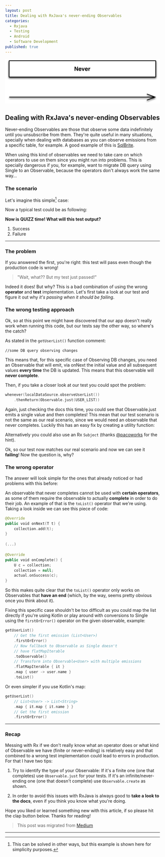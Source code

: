 ```yaml
---
layout: post
title: Dealing with RxJava's never-ending Observables
categories:
  - Rxjava
  - Testing
  - Android
  - Software Development
published: true
---
```


![](https://raw.githubusercontent.com/aballano/aballano.github.io/master/images/2016-03-02-never-ending-observables_1.webp "A never ending Observable diagram")

## Dealing with RxJava's never-ending Observables

Never-ending Observables are those that observe some data indefinitely until you unsubscribe from them. They're quite useful in many situations, specially when dealing with databases as you can observe emissions from a specific table, for example. A good example of this is [SqlBrite](https://github.com/square/sqlbrite).

When using this kind of observables we need to take care on which operators to use on them since you might run into problems. This is specially dangerous if you, for example, want to migrate DB query using Single to an Observable, because the operators don't always work the same way…


### The scenario

Let's imagine this simple[^1] case:

<script src="https://gist.github.com/aballano/f43ad118acc0b6683a2563753b64f558.js"></script>


Now a typical test could be as following:

<script src="https://gist.github.com/aballano/51db624e734bf3d2b781f70bdc81069b.js"></script>


**Now is QUIZZ time! What will this test output?**

1. Success
2. Failure


---


### The problem

If you answered the first, you're right: this test will pass even though the production code is wrong!

> "Wait, what?? But my test just passed!"

Indeed it does! But why? This is a bad combination of using the wrong **operator** and **test** implementation.
Let's first take a look at our test and figure it out why *it's passing when it should be failing*.


### The wrong testing approach

Ok, so at this point we might have discovered that our app doesn't really work when running this code, but our tests say the other way, so where's the catch?

As stated in the `getUserList()`  function comment:

`//some DB query observing changes`

This means that, for this specific case of Observing DB changes, you need an Observable that will emit, via onNext the initial value and all subsequent values **every time** the DB is updated. This means that this observable will **never complete**.

Then, if you take a closer look at our test you could spot the problem:

```kotlin
whenever(localDataSource.observeUserList())
    .thenReturn(Observable.just(USER_LIST))
```

Again, just checking the docs this time, you could see that Observable.just emits a single value and then completes! This mean that our test scenario is not the same as our real scenario, since we would need an observable that never completes. Luckily this has an easy fix by creating a utility function:

<script src="https://gist.github.com/aballano/2f70eb24940934430e0fedc2591fb91f.js"></script>

Alternatively you could also use an Rx `Subject` (thanks [@pacoworks](https://twitter.com/pacoworks) for the hint).

Ok, so our test now matches our real scenario and now we can see it **failing**! Now the question is, why?

### The wrong operator

The answer will look simple for the ones that already noticed or had problems with this before:

An observable that never completes cannot be used with **certain operators**, as some of them require the observable to actually **complete** in order to do their job. An example of that is the `toList()` operator that we're using. Taking a look inside we can see this piece of code:

```kotlin
@Override
public void onNext(T t) {
    collection.add(t);
}

(...)

@Override
public void onComplete() {
    U c = collection;
    collection = null;
    actual.onSuccess(c);
}
```

So this makes quite clear that the `toList()` operator only works on Observables that **have an end** (which, by the way, seems pretty obvious once you think about it).

Fixing this specific case shouldn't be too difficult as you could map the list directly if you're using Kotlin or play around with conversions to Single using the `firstOrError()` operator on the given observable, example:

```kotlin
getUserList()
    // Get the first emission (List<User>)
    .firstOrError()
    // Now fallback to Observable as Single doesn't                            
    // have flatMapIterable
    .toObservable() 
    // Transform into Observable<User> with multiple emissions
    .flatMapIterable { it }
    .map { user -> user.name }
    .toList()
```

Or even simpler if you use Kotlin's map:

```kotlin   
getUserList()
    // List<User> -> List<String>
    .map { it.map { it.name } }
    // Get the first emission
    .firstOrError()
```

---

### Recap

Messing with Rx if we don't really know what an operator does or what kind of Observable we have (finite or never-ending) is relatively easy and that combined to a wrong test implementation could lead to errors in production. For that I have two tips:

1. Try to identify the type of your Observable:
  If it's a finite one (one that completes) use `Observable.just` for your tests.
  If it's an infinite/never-ending one (one that doesn't complete) use `Observable.create` as shown.

2. In order to avoid this issues with RxJava is always good to **take a look to the docs**, even if you think you know what you're doing.

Hope you liked or learned something new with this article, if so please hit the clap button below.
Thanks for reading!


> This post was migrated from [Medium](https://tech.new-work.se/dealing-with-rxjavas-never-ending-observables-1ca8f18797ff)


---


[^1]: This can be solved in other ways, but this example is shown here for simplicity purposes.
